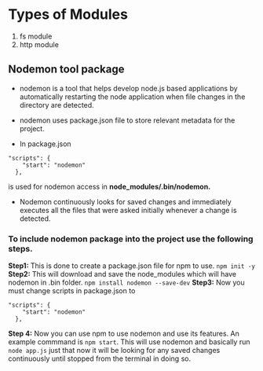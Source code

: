# Types of Modules
1. fs module
2. http module

## Nodemon tool package

* nodemon is a tool that helps develop node.js based applications by automatically restarting the node application when file changes in the directory are detected.

 * nodemon uses package.json file to store relevant metadata for the project.

 * In package.json 
```
"scripts": {
    "start": "nodemon"
  },
```

is used for nodemon access in **node_modules/.bin/nodemon.**
* Nodemon continuously looks for saved changes and immediately executes all the files that were asked initially whenever a change is detected.

### To include nodemon package into the project use the following steps.

**Step1:** This is done to create a package.json file for npm to use.
```npm init -y```
**Step2:**  This will download and save the node_modules which will have nodemon in .bin folder.
```npm install nodemon --save-dev```
**Step3:** Now you must change scripts in package.json to
```
"scripts": {
    "start": "nodemon"
  },
```
**Step 4:** Now you can use npm to use nodemon and use its features.
An example commmand is ```npm start```. This will use nodemon and basically run ```node app.js``` just that now it will be looking for any saved changes continuously until stopped from the terminal in doing so.